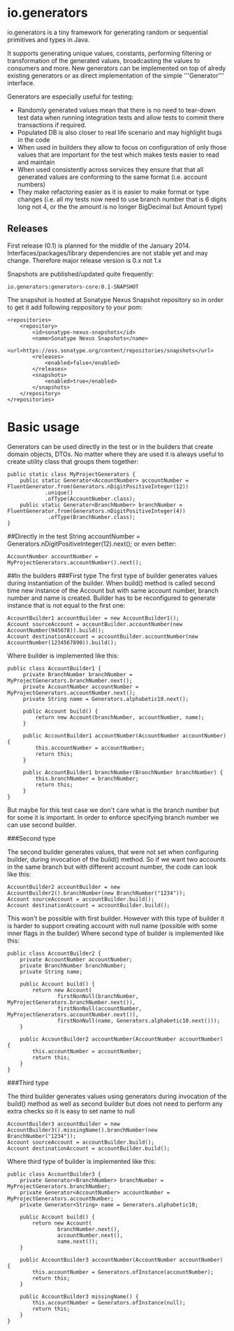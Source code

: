 io.generators
==========

io.generators is a tiny framework for generating random or sequential primitives and types in Java.

It supports generating unique values, constants, performing filtering or transformation of the generated values, broadcasting the values to consumers and more.
New generators can be implemented on top of alredy existing generators or as direct implementation of the simple '''Generator<T>''' interface.

Generators are especially useful for testing:
 -   Randomly generated values mean that there is no need to tear-down test data when running integration tests and allow tests to commit there transactions if required.
 -   Populated DB is also closer to real life scenario and may highlight bugs in the code
 -   When used in builders they allow to focus on configuration of only those values that are important for the test which makes tests easier to read and maintain
 -   When used consistently across services they ensure that that all generated values are conforming to the same format (i.e. account numbers)
 -   They make refactoring easier as it is easier to make format or type changes (i.e. all my tests now need to use branch number that is 6 digits long not 4, or the the amount is no longer BigDecimal but Amount type)


Releases
-------------
First release (0.1) is planned for the middle of the January 2014. Interfaces/packages/library dependencies are not stable yet and may change. Therefore major release version is 0.x not 1.x

Snapshots are published/updated quite frequently: 

    io.generators:generators-core:0.1-SNAPSHOT

The snapshot is hosted at Sonatype Nexus Snapshot repository so in order to get it add following reppository to your pom:

    <repositories>
        <repository>
            <id>sonatype-nexus-snapshots</id>
            <name>Sonatype Nexus Snapshots</name>
            <url>https://oss.sonatype.org/content/repositories/snapshots</url>
            <releases>
                <enabled>false</enabled>
            </releases>
            <snapshots>
                <enabled>true</enabled>
            </snapshots>
        </repository>
    </repositories>


Basic usage
==========
Generators can be used directly in the test or in the builders that create domain objects, DTOs.
No matter where they are used it is always useful to create utility class that groups them together:

    public static class MyProjectGenerators {
        public static Generator<AccountNumber> accountNumber = FluentGenerator.from(Generators.nDigitPositiveInteger(12))
                .unique()
                .ofType(AccountNumber.class);
        public static Generator<BranchNumber> branchNumber = FluentGenerator.from(Generators.nDigitPositiveInteger(4))
                 .ofType(BranchNumber.class);
    }


##Directly in the test
    String accountNumber = Generators.nDigitPositiveInteger(12).next();
or even better:

    AccountNumber accountNumber = MyProjectGenerators.accountNumber().next();

##In the builders
###First type
The first type of builder generates values during instantiation of the builder.
When build() method is called second time new instance of the Account but with same account number, branch number and name is created.
Builder has to be reconfigured to generate instance that is not equal to the first one:

    AccountBuilder1 accountBuilder = new AccountBuilder1();
    Account sourceAccount = accountBuilder.accountNumber(new AccountNumber(945678)).build();
    Account destinationAccount = accountBuilder.accountNumber(new AccountNumber(1234567890)).build();

Where builder is implemented like this:

    public class AccountBuilder1 {
         private BranchNumber branchNumber = MyProjectGenerators.branchNumber.next();
         private AccountNumber accountNumber = MyProjectGenerators.accountNumber.next();
         private String name = Generators.alphabetic10.next();

         public Account build() {
             return new Account(branchNumber, accountNumber, name);
         }

         public AccountBuilder1 accountNumber(AccountNumber accountNumber) {
             this.accountNumber = accountNumber;
             return this;
         }

         public AccountBuilder1 branchNumber(BranchNumber branchNumber) {
             this.branchNumber = branchNumber;
             return this;
         }
    }


But maybe for this test case we don't care what is the branch number but for some it is important. In order to enforce specifying branch number we can use second builder.

###Second type

The second builder generates values, that were not set when configuring builder, during invocation of the build() method.
So if we want two accounts in the same branch but with different account number, the code can look like this:

    AccountBuilder2 accountBuilder = new AccountBuilder2().branchNumber(new BranchNumber("1234"));
    Account sourceAccount = accountBuilder.build();
    Account destinationAccount = accountBuilder.build();

This won't be possible with first builder. However with this type of builder it is harder to support creating account with null name (possible with some inner flags in the builder)
Where second type of builder is implemented like this:

    public class AccountBuilder2 {
        private AccountNumber accountNumber;
        private BranchNumber branchNumber;
        private String name;

        public Account build() {
            return new Account(
                    firstNonNull(branchNumber, MyProjectGenerators.branchNumber.next()),
                    firstNonNull(accountNumber, MyProjectGenerators.accountNumber.next()),
                    firstNonNull(name, Generators.alphabetic10.next()));
        }

        public AccountBuilder2 accountNumber(AccountNumber accountNumber) {
            this.accountNumber = accountNumber;
            return this;
        }
    }

###Third type

The third builder generates values using generators during invocation of the build() method as well as second builder
but does not need to perform any extra checks so it is easy to set name to null

    AccountBuilder3 accountBuilder = new AccountBuilder3().missingName().branchNumber(new BranchNumber("1234"));
    Account sourceAccount = accountBuilder.build();
    Account destinationAccount = accountBuilder.build();

Where third type of builder is implemented like this:

    public class AccountBuilder3 {
        private Generator<BranchNumber> branchNumber = MyProjectGenerators.branchNumber;
        private Generator<AccountNumber> accountNumber = MyProjectGenerators.accountNumber;
        private Generator<String> name = Generators.alphabetic10;

        public Account build() {
            return new Account(
                    branchNumber.next(),
                    accountNumber.next(),
                    name.next());
        }

        public AccountBuilder3 accountNumber(AccountNumber accountNumber) {
            this.accountNumber = Generators.ofInstance(accountNumber);
            return this;
        }

        public AccountBuilder3 missingName() {
            this.accountNumber = Generators.ofInstance(null);
            return this;
        }
    }
